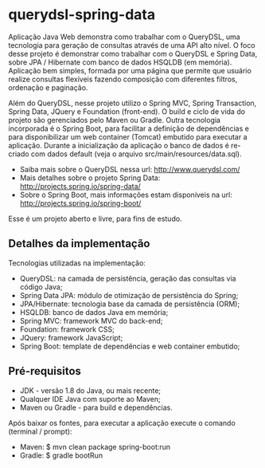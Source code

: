 querydsl-spring-data
===============
Aplicação Java Web demonstra como trabalhar com o QueryDSL, uma tecnologia para geração de consultas através de uma API alto nível. O foco desse projeto é demonstrar como trabalhar com o QueryDSL e Spring Data, sobre JPA / Hibernate com banco de dados HSQLDB (em memória). Aplicação bem simples, formada por uma página que permite que usuário realize consultas flexíveis fazendo composição com diferentes filtros, ordenação e paginação.

Além do QueryDSL, nesse projeto utilizo o Spring MVC, Spring Transaction, Spring Data, JQuery e Foundation (front-end). O build e ciclo de vida do projeto são gerenciados pelo Maven ou Gradle. Outra tecnologia incorporada é o Spring Boot, para facilitar a definição de dependências e para disponibilizar um web container (Tomcat) embutido para executar a aplicação. Durante a inicialização da aplicação o banco de dados é re-criado com dados default (veja o arquivo src/main/resources/data.sql).

* Saiba mais sobre o QueryDSL nessa url: http://www.querydsl.com/
* Mais detalhes sobre o projeto Spring Data: http://projects.spring.io/spring-data/
* Sobre o Spring Boot, mais informações estam disponíveis na url: http://projects.spring.io/spring-boot/

Esse é um projeto aberto e livre, para fins de estudo.

Detalhes da implementação
-------
Tecnologias utilizadas na implementação:

* QueryDSL: na camada de persistência, geração das consultas via código Java;
* Spring Data JPA: módulo de otimização de persistência do Spring;
* JPA/Hibernate: tecnologia base da camada de persistência (ORM);
* HSQLDB: banco de dados Java em memória;
* Spring MVC: framework MVC do back-end;
* Foundation: framework CSS;
* JQuery: framework JavaScript;
* Spring Boot: template de dependências e web container embutido;

Pré-requisitos
-------
* JDK - versão 1.8 do Java, ou mais recente;
* Qualquer IDE Java com suporte ao Maven;
* Maven ou Gradle - para build e dependências.

Após baixar os fontes, para executar a aplicação execute o comando (terminal / prompt):
* Maven: $ mvn clean package spring-boot:run
* Gradle: $ gradle bootRun


